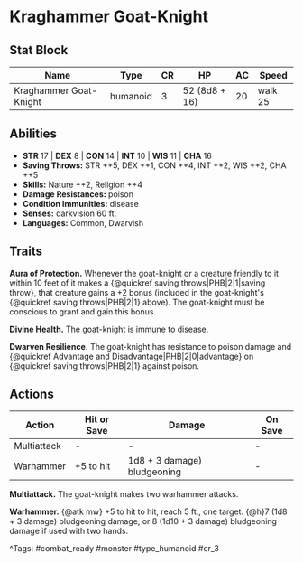 # Kraghammer Goat-Knight

## Stat Block

| Name | Type | CR | HP | AC | Speed |
|------|------|----|----|----|-------|
| Kraghammer Goat-Knight | humanoid | 3 | 52 (8d8 + 16) | 20 | walk 25 |

## Abilities

- **STR** 17 | **DEX** 8 | **CON** 14 | **INT** 10 | **WIS** 11 | **CHA** 16
- **Saving Throws:** STR ++5, DEX ++1, CON ++4, INT ++2, WIS ++2, CHA ++5  
- **Skills:** Nature ++2, Religion ++4  
- **Damage Resistances:** poison  
- **Condition Immunities:** disease  
- **Senses:** darkvision 60 ft.  
- **Languages:** Common, Dwarvish

## Traits

**Aura of Protection.** Whenever the goat-knight or a creature friendly to it within 10 feet of it makes a {@quickref saving throws|PHB|2|1|saving throw}, that creature gains a +2 bonus (included in the goat-knight's {@quickref saving throws|PHB|2|1} above). The goat-knight must be conscious to grant and gain this bonus.

**Divine Health.** The goat-knight is immune to disease.

**Dwarven Resilience.** The goat-knight has resistance to poison damage and {@quickref Advantage and Disadvantage|PHB|2|0|advantage} on {@quickref saving throws|PHB|2|1} against poison.


## Actions

| Action | Hit or Save | Damage | On Save |
|--------|--------------|--------|----------|
| Multiattack | - | - | - |
| Warhammer | +5 to hit | 1d8 + 3 damage) bludgeoning | - |

**Multiattack.** The goat-knight makes two warhammer attacks.

**Warhammer.** {@atk mw} +5 to hit to hit, reach 5 ft., one target. {@h}7 (1d8 + 3 damage) bludgeoning damage, or 8 (1d10 + 3 damage) bludgeoning damage if used with two hands.


^Tags: #combat_ready #monster #type_humanoid #cr_3